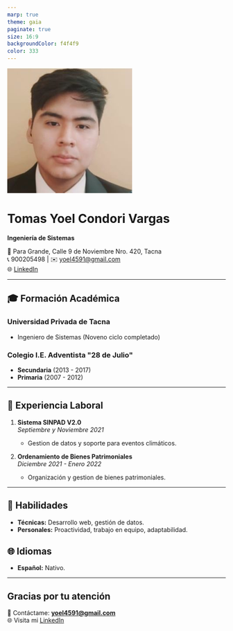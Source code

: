 ```yaml
---
marp: true
theme: gaia
paginate: true
size: 16:9
backgroundColor: f4f4f9
color: 333
---
```



![bg left:40% width:80%](img/1.jpg)
# **Tomas Yoel Condori Vargas**
**Ingeniería de Sistemas**

📍 Para Grande, Calle 9 de Noviembre Nro. 420, Tacna  
📞 900205498 | ✉️ yoel4591@gmail.com  
🌐 [LinkedIn](https://www.linkedin.com/in/yoel-vargas-2b4ba7154/)

---


## **🎓 Formación Académica**

### **Universidad Privada de Tacna**  
- Ingeniero de Sistemas (Noveno ciclo completado)

### **Colegio I.E. Adventista "28 de Julio"**  
- **Secundaria** (2013 - 2017)  
- **Primaria** (2007 - 2012)  

---


## **💼 Experiencia Laboral**
1. **Sistema SINPAD V2.0**  
   _Septiembre y Noviembre 2021_  
   - Gestion de datos y soporte para eventos climáticos.

2. **Ordenamiento de Bienes Patrimoniales**  
   _Diciembre 2021 - Enero 2022_  
   - Organización y gestion de bienes patrimoniales.

---


## **🔧 Habilidades**

- **Técnicas:** Desarrollo web, gestión de datos.  
- **Personales:** Proactividad, trabajo en equipo, adaptabilidad.

## **🌐 Idiomas**
- **Español:** Nativo.

---

## **Gracias por tu atención**  
📧 Contáctame: **yoel4591@gmail.com**  
🌐 Visita mi [LinkedIn](https://www.linkedin.com/in/yoel-vargas-2b4ba7154/)
